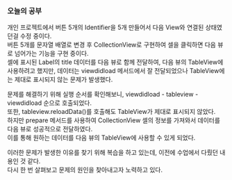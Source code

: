 ### 오늘의 공부

개인 프로젝트에서 버튼 5개의 Identifier을 5개 만들어서 다음 View와 연결된 상태였던걸 수정 중이다.<br>
버튼 5개를 문자열 배열로 변경 후 CollectionView로 구현하여 셀을 클릭하면 다음 뷰로 넘어가는 기능을 구현 중이다.<br>
셀에 표시된 Label의 title 데이터를 다음 뷰로 함께 전달하여, 다음 뷰의 TableView에 사용하려고 했지만, 데이터는 viewdidload 메서드에서 잘 전달되었으나 TableView에는 제대로 표시되지 않는 문제가 발생했다.<br>

문제를 해결하기 위해 실행 순서를 확인해보니, viewdidload - tableview - viewdidload 순으로 호출되었다.<br>
또한, tableview.reloadData()를 호출해도 TableView가 제대로 표시되지 않았다.<br>
하지만 prepare 메서드를 사용하여 CollectionView 셀의 정보를 가져와서 데이터를 다음 뷰로 성공적으로 전달하였다.<br>
이를 통해 원하는 데이터를 다음 뷰의 TableView에 사용할 수 있게 되었다.<br>

이러한 문제가 발생한 이유를 찾기 위해 복습을 하고 있는데, 이전에 수업에서 다뤘던 내용인 것 같다.<br>
다시 한 번 살펴보고 문제의 원인을 찾아내고자 노력하고 있다.<br>
